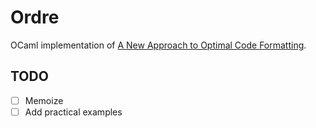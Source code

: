 # Ordre

OCaml implementation of [A New Approach to Optimal Code Formatting](https://research.google/pubs/pub44667/).

## TODO

- [ ] Memoize
- [ ] Add practical examples
